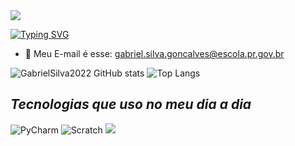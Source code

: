 <img widht=100% src="http://capsule-render.vercel.app/api?type=waving&color=00bfbf&height=180&section=header&text=&fontsize=30fontColor=fff&animation=twinkling&fontAligny=35"/>

[![Typing SVG](https://readme-typing-svg.herokuapp.com/?color=00bfbf&size=25&center=true&vCenter=true&width=800&lines=Olá!,+Me+chamo+Gabriel+Silva+Gonçalves;Tenho+16+anos;Móro+em+Campo+Mouraõ+Brasil,PR)](https://git.io/typing-svg)
- :calling: Meu E-mail é esse: gabriel.silva.goncalves@escola.pr.gov.br

![GabrielSilva2022 GitHub stats](https://github-readme-stats.vercel.app/api?username=GabrielSilva2022&show_icons=true&theme=onedark)
![Top Langs](https://github-readme-stats.vercel.app/api/top-langs/?username=GabrielSilva2022&layout=compact)

## ***Tecnologias que uso no meu dia a dia***

![PyCharm](https://img.shields.io/badge/pycharm-143?style=for-the-badge&logo=pycharm&logoColor=black&color=black&labelColor=green)
![Scratch](https://img.shields.io/badge/Scratch-4D97FF?style=for-the-badge&logo=Scratch&logoColor=white)
![](https://img.shields.io/badge/JavaScript-323330?style=for-the-badge&logo=javascript&logoColor=F7DF1E)
